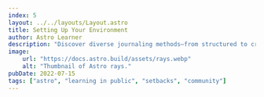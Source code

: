 ```yaml
---
index: 5
layout: ../../layouts/Layout.astro
title: Setting Up Your Environment
author: Astro Learner
description: "Discover diverse journaling methods—from structured to creative—for enhancing self-awareness and productivity in your daily life."
image:
    url: "https://docs.astro.build/assets/rays.webp"
    alt: "Thumbnail of Astro rays."
pubDate: 2022-07-15
tags: ["astro", "learning in public", "setbacks", "community"]
---
```

